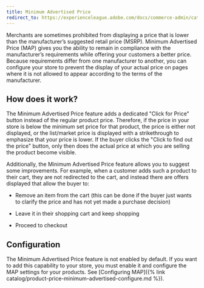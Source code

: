 ```yaml
---
title: Minimum Advertised Price
redirect_to: https://experienceleague.adobe.com/docs/commerce-admin/catalog/products/pricing/product-price-minimum-advertised.html
---
```


Merchants are sometimes prohibited from displaying a price that is lower than the manufacturer’s suggested retail price (MSRP). Minimum Advertised Price (MAP) gives you the ability to remain in compliance with the manufacturer’s requirements while offering your customers a better price. Because requirements differ from one manufacturer to another, you can configure your store to prevent the display of your actual price on pages where it is not allowed to appear according to the terms of the manufacturer.

## How does it work?

The Minimum Advertised Price feature adds a dedicated "Click for Price" button instead of the regular product price. Therefore, if the price in your store is below the minimum set price for that product, the price is either not displayed, or the list/market price is displayed with a strikethrough to emphasize that your price is lower. If the buyer clicks the "Click to find out the price" button, only then does the actual price at which you are selling the product become visible.

Additionally, the Minimum Advertised Price feature allows you to suggest some improvements. For example, when a customer adds such a product to their cart, they are not redirected to the cart, and instead there are offers displayed that allow the buyer to:

- Remove an item from the cart (this can be done if the buyer just wants to clarify the price and has not yet made a purchase decision)

- Leave it in their shopping cart and keep shopping

- Proceed to checkout

## Configuration

The Minimum Advertised Price feature is not enabled by default. If you want to add this capability to your store, you must enable it and configure the MAP settings for your products. See [Configuring MAP]({% link catalog/product-price-minimum-advertised-configure.md %}).
